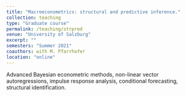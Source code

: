 ```yaml
---
title: "Macroeconometrics: structural and predictive inference."
collection: teaching
type: "Graduate course"
permalink: /teaching/strpred
venue: "University of Salzburg"
excerpt: ""
semesters: "Summer 2021"
coauthors: with M. Pfarrhofer
location: "online"
---
```


Advanced Bayesian econometric methods, non-linear vector autoregressions, impulse response analysis,
conditional forecasting, structural identification.

